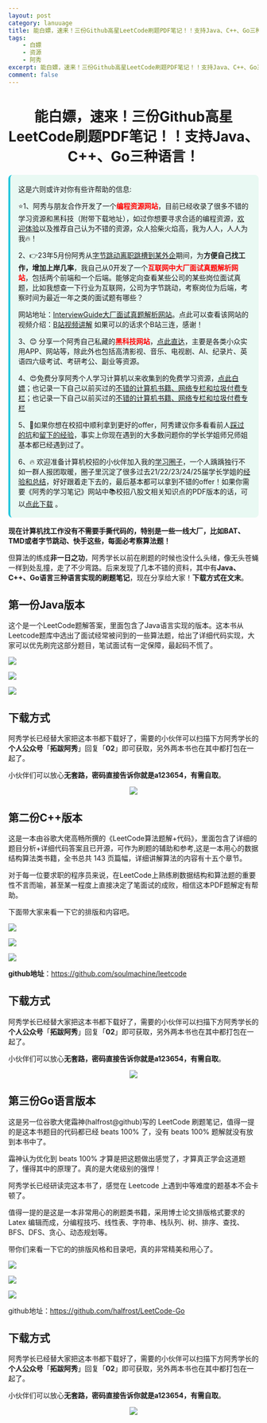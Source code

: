 ```yaml
---
layout: post
category: lanuuage
title: 能白嫖，速来！三份Github高星LeetCode刷题PDF笔记！！支持Java、C++、Go三种语言！
tags:
    - 白嫖
    - 资源
    - 阿秀
excerpt: 能白嫖，速来！三份Github高星LeetCode刷题PDF笔记！！支持Java、C++、Go三种语言！
comment: false
---
```



<h1 align="center">能白嫖，速来！三份Github高星LeetCode刷题PDF笔记！！支持Java、C++、Go三种语言！</h1>



<div style="border-color: #24C6DC;
            background-color: #e9f9f3;         
            margin: 1rem 0;
        padding: .25rem 1rem;
        border-left-width: .3rem;
        border-left-style: solid;
        border-radius: .5rem;
        color: inherit;">
  <p>这是六则或许对你有些许帮助的信息:</p>
<p>⭐️1、阿秀与朋友合作开发了一个<span style="font-weight:bold;color:red">编程资源网站</span>，目前已经收录了很多不错的学习资源和黑科技（附带下载地址），如过你想要寻求合适的编程资源，<a href="https://tools.interviewguide.cn/home" style="text-decoration: underline" target="_blank">欢迎体验</a>以及推荐自己认为不错的资源，众人拾柴火焰高，我为人人，人人为我🔥！</p>  <p>2、👉23年5月份阿秀从<a style="text-decoration: underline" href="https://mp.weixin.qq.com/s?__biz=Mzk0ODU4MzEzMw==&mid=2247512170&idx=1&sn=c4a04a383d2dfdece676b75f17224e78" target="_blank">字节跳动离职跳槽到某外企</a>期间，为<span style="font-weight:bold">方便自己找工作，增加上岸几率</span>，我自己从0开发了一个<span style="font-weight:bold;color:red">互联网中大厂面试真题解析网站</span>，包括两个前端和一个后端。能够定向查看某些公司的某些岗位面试真题，比如我想查一下行业为互联网，公司为字节跳动，考察岗位为后端，考察时间为最近一年之类的面试题有哪些？
<div align="center">
</div>网站地址：<a style="text-decoration: underline" href="https://top.interviewguide.cn/" target="_blank">InterviewGuide大厂面试真题解析网站</a>。点此可以查看该网站的视频介绍：<a style="text-decoration: underline" href="https://www.bilibili.com/video/BV1f94y1C7BL" target="_blank">B站视频讲解</a>   如果可以的话求个B站三连，感谢！
    </p>3、😊
    分享一个阿秀自己私藏的<span style="font-weight:bold;color:red">黑科技网站</span>，<a style="text-decoration: underline" href="https://hkjtz.cn/" target="_blank">点此直达</a>，主要是各类小众实用APP、网站等，除此外也包括高清影视、音乐、电视剧、AI、纪录片、英语四六级考试、考研考公、副业等资源。
  </p>
  <p>4、😍免费分享阿秀个人学习计算机以来收集到的免费学习资源，<a style="text-decoration: underline" href="/notes/07-resources/01-free/01-introduce.html" target="_blank">点此白嫖</a>；也记录一下自己以前买过的<a style="text-decoration: underline" href="/notes/07-resources/02-precious.html" target="_blank">不错的计算机书籍、网络专栏和垃圾付费专栏</a>；也记录一下自己以前买过的<a style="text-decoration: underline" href="/notes/07-resources/02-precious.html" target="_blank">不错的计算机书籍、网络专栏和垃圾付费专栏</a>
  </p>
  <p>5、🚀如果你想在校招中顺利拿到更好的offer，阿秀建议你多看看前人<a style="text-decoration: underline" href="https://www.yuque.com/tuobaaxiu/httmmc/npg1k81zeq4wfpyz" target="_blank">踩过的坑</a>和<a style="text-decoration: underline"  target="_blank" href="https://www.yuque.com/tuobaaxiu/httmmc/gge9ppd0mbu2d3dp">留下的经验</a>，事实上你现在遇到的大多数问题你的学长学姐师兄师姐基本都已经遇到过了。
  </p>
  <p>6、🔥 欢迎准备计算机校招的小伙伴加入我的<a  style="text-decoration: underline" href="https://www.yuque.com/tuobaaxiu/httmmc/xg0otqvc17wfx4u9" target="_blank">学习圈子</a>，一个人踽踽独行不如一群人报团取暖，圈子里沉淀了很多过去21/22/23/24/25届学长学姐的<a  style="text-decoration: underline" href="https://www.yuque.com/tuobaaxiu/httmmc/gge9ppd0mbu2d3dp" target="_blank">经验和总结</a>，好好跟着走下去的，最后基本都可以拿到不错的offer！</a>如果你需要《阿秀的学习笔记》网站中📚︎校招八股文相关知识点的PDF版本的话，可以<a style="text-decoration: underline" href="https://www.yuque.com/tuobaaxiu/httmmc/qs0yn66apvkzw0ps" target="_blank">点此下载</a> 。</p>   </div>



**现在计算机找工作没有不需要手撕代码的，特别是一些一线大厂，比如BAT、TMD或者字节跳动、快手这些，每面必考察算法题！**

但算法的练成**非一日之功**，阿秀学长以前在刷题的时候也没什么头绪，像无头苍蝇一样到处乱撞，走了不少弯路。后来发现了几本不错的资料，其中有**Java、C++、Go语言三种语言实现的刷题笔记**，现在分享给大家！**下载方式在文末**。

## 第一份Java版本

这个是一个LeetCode题解答案，里面包含了Java语言实现的版本。这本书从Leetcode题库中选出了面试经常被问到的一些算法题，给出了详细代码实现，大家可以优先刷完这部分题目，笔试面试有一定保障，最起码不慌了。

![](./picture/202205222330280.png)

![](./picture/202205222330293.png)

![](https://cdn.jsdelivr.net/gh/forthespada/mediaImage2@4.1/202105/QQ截图20210425112928.png)

## 下载方式

阿秀学长已经替大家把这本书都下载好了，需要的小伙伴可以扫描下方阿秀学长的**个人公众号**「**拓跋阿秀**」回复「**02**」即可获取，另外两本书也在其中都打包在一起了。

小伙伴们可以放心**无套路，密码直接告诉你就是a123654，有需自取**。



<div align="center">
<img src="./picture/202310061834557.jpg" />
</div>







## 第二份C++版本

这是一本由谷歌大佬高畅所撰的《LeetCode算法题解+代码》，里面包含了详细的题目分析+详细代码答案且已开源，可作为刷题的辅助和参考,这是一本用心的数据结构算法类书籍，全书总共 143 页篇幅，详细讲解算法的内容有十五个章节。

对于每一位要求职的程序员来说，在LeetCode上熟练刷数据结构和算法题的重要性不言而喻，甚至某一程度上直接决定了笔面试的成败，相信这本PDF题解定有帮助。

下面带大家来看一下它的排版和内容吧。

![](./picture/202205222331556.png)

![](./picture/202205222331563.png)



![](./picture/202205222331786.png)

**github地址**：https://github.com/soulmachine/leetcode

## 下载方式

阿秀学长已经替大家把这本书都下载好了，需要的小伙伴可以扫描下方阿秀学长的**个人公众号**「**拓跋阿秀**」回复「**02**」即可获取，另外两本书也在其中都打包在一起了。

小伙伴们可以放心**无套路，密码直接告诉你就是a123654，有需自取**。



<div align="center">
<img src="./picture/202310061834557.jpg" />
</div>









## 第三份Go语言版本

这是另一位谷歌大佬霜神(halfrost@github)写的 LeetCode 刷题笔记，值得一提的是这本书题目的代码都已经 beats 100% 了，没有 beats 100% 题解就没有放到本书中了。

霜神认为优化到 beats 100% 才算是把这题做出感觉了，才算真正学会这道题了，懂得其中的原理了。真的是大佬级别的强悍！

阿秀学长已经研读完这本书了，感觉在 Leetcode 上遇到中等难度的题基本不会卡顿了。

值得一提的是这是一本非常用心的刷题类书籍，采用博士论文排版格式要求的 Latex 编辑而成，分编程技巧、线性表、字符串、栈队列、树、排序、查找、BFS、DFS、贪心、动态规划等。

带你们来看一下它的的排版风格和目录吧，真的非常精美和用心了。

![](./picture/202205222331814.png)

![](./picture/202205222331650.png)

![](https://cdn.jsdelivr.net/gh/forthespada/mediaImage2@4.1/202105/QQ截图20210522220311.png)



github地址：https://github.com/halfrost/LeetCode-Go

## 下载方式

阿秀学长已经替大家把这本书都下载好了，需要的小伙伴可以扫描下方阿秀学长的**个人公众号**「**拓跋阿秀**」回复「**02**」即可获取，另外两本书也在其中都打包在一起了。

小伙伴们可以放心**无套路，密码直接告诉你就是a123654，有需自取**。





<div align="center">
<img src="./picture/202310061834557.jpg" />
</div>





